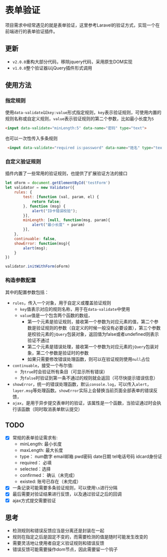 
表单验证
===

项目需求中经常遇见的就是表单验证，这里参考Laravel的验证方式，实现一个在前端进行的表单验证插件。

## 更新
* `v2.0.0`重构大部分代码，移除jquery代码，采用原生DOM实现
* `v1.0.0`整个验证器以jQuery插件形式调用

## 使用方法

### 指定规则
使用`data-validate`以`key:value`形式指定规则，`key`表示验证规则，可使用内置的规则名称或自定义规则，`value`表示验证规则的第二个参数，比如最小长度为`5`
```html
<input data-validate="minLength:5" data-name="密码" type="text">
```
也可以一次性传入多条规则
```html
 <input data-validate="required is:password" data-name="姓名" type="text">
```

### 自定义验证规则
插件内置了一些常用的验证规则，也提供了扩展验证方法的接口

```js
let oForm = document.getElementById('testForm')
let validator = new Validator({
 	rules: {
        test: [function (val, param, el) {
            return false;
        }, function (msg) {
            alert("ID卡错误校验");
        }],
        minLength: [null, function(msg, param){
            alert("最小长度" + param)
        }],
    },
    continuable: false,
    showError: function(msg){
        alert(msg);
    }
})

validator.initWithForm(oForm)
```

### 构造参数配置
其中的配置参数包括：
* `rules`，传入一个对象，用于自定义或覆盖验证规则
    * `key`值表示对应的规则名称，用于在`data-validate`中使用
    * `value`值是一个包含两个函数的数组，
       * 第一个元素是验证规则，接收第一个参数为对应元素的值，第二个参数是验证规则的参数（自定义的时候一般没有必要设置），第三个参数是校验元素的`jQuery`包装对象，返回值为false或者undefined则表示验证不通过
       * 第二个元素是错误处理，接收第一个参数为对应元素的`jQuery`包装对象，第二个参数是验证时的参数
       * 如果只需要修改错误处理函数，则可以在验证规则使用`null`占位
* `continuable`，接受一个布尔值:
    * 为`true`时会验证所有条目（可显示所有错误）
    * 为`false`时验证到第一条不通过的规则就会返回（可尽快提示错误信息）
* `showError`，统一的错误处理函数，默认`console.log`，可以传入`alert`，`layer.msg`等处理函数。`showError`实际上会替换当前页面全部表单的错误反馈，
* `ajax`，是用于异步提交表单时的验证，该属性是一个函数，当验证通过时会执行该函数（同时取消表单默认提交）

## TODO
* [x] 常规的表单验证需求有:
     * minLength: 最小长度
     * maxLength: 最大长度
     * type： num数字 email邮箱 pwd密码 date日期 tel电话号码 idcard身份证
     * required： 必填
     * selected：选择
     * confirmed： 确认（未完成）
     * existed: 账号已存在（未完成）
* [x] 一条记录可能需要多条验证规则，可以使用`\s`进行分隔
* [x] 最后需要对验证结果进行反馈，以及通过验证之后的回调
* [x] ajax方式提交需要验证

## 思考
* 检测规则和错误反馈应当是分离还是封装在一起
* 规则在指定之后是固定不变的，而需要检测的值是随时可能发生改变的
* 需要灵活地让使用者自定义验证规则和错误反馈
* 错误反馈可能需要操作dom节点，因此需要留一个钩子